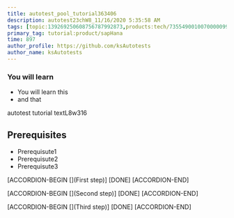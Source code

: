 ```yaml
---
title: autotest_pool_tutorial363406
description: autotest23chW8_11/16/2020 5:35:58 AM
tags: [topic:139269250608756787992873,products:tech/73554900100700000996,tutorial:experience/advanced]
primary_tag: tutorial:product/sapHana
time: 897
author_profile: https://github.com/ksAutotests
author_name: ksAutotests
---
```

### You will learn
- You will learn this
- and that

autotest tutorial textL8w316

## Prerequisites
- Prerequisute1
- Prerequisute2
- Prerequisute3

[ACCORDION-BEGIN [](First step)]
[DONE]
[ACCORDION-END]

[ACCORDION-BEGIN [](Second step)]
[DONE]
[ACCORDION-END]

[ACCORDION-BEGIN [](Third step)]
[DONE]
[ACCORDION-END]


